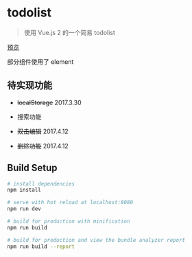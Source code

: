 # todolist

> 使用 Vue.js 2 的一个简易 todolist

[预览](http://ooc7z0njo.bkt.clouddn.com/)

部分组件使用了 element

## 待实现功能

* ~~localStorage~~ 2017.3.30

* 搜索功能

* ~~双击编辑~~ 2017.4.12

* ~~删除功能~~ 2017.4.12

## Build Setup

``` bash
# install dependencies
npm install

# serve with hot reload at localhost:8080
npm run dev

# build for production with minification
npm run build

# build for production and view the bundle analyzer report
npm run build --report
```